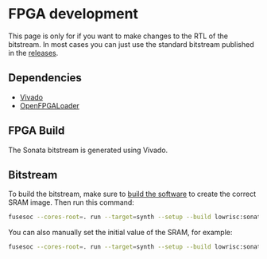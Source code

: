 # FPGA development

This page is only for if you want to make changes to the RTL of the bitstream.
In most cases you can just use the standard bitstream published in the [releases](https://github.com/lowRISC/sonata-system/releases).

## Dependencies

- [Vivado](https://www.xilinx.com/support/download.html)
- [OpenFPGALoader](https://github.com/trabucayre/openFPGALoader)

## FPGA Build

The Sonata bitstream is generated using Vivado.

## Bitstream

To build the bitstream, make sure to [build the software](../guide/building-examples.md) to create the correct SRAM image.
Then run this command:

```sh
fusesoc --cores-root=. run --target=synth --setup --build lowrisc:sonata:system
```

You can also manually set the initial value of the SRAM, for example:

```sh
fusesoc --cores-root=. run --target=synth --setup --build lowrisc:sonata:system --SRAMInitFile=$PWD/sw/cheri/build/tests/uart_check.vmem
```

